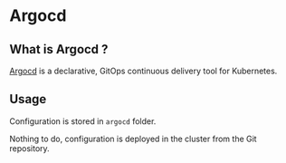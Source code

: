 # Argocd

## What is Argocd ?

[Argocd](https://argo-cd.readthedocs.io/en/stable/) is a declarative, GitOps continuous delivery tool for Kubernetes.

## Usage

Configuration is stored in `argocd` folder.

Nothing to do, configuration is deployed in the cluster from the Git repository.

